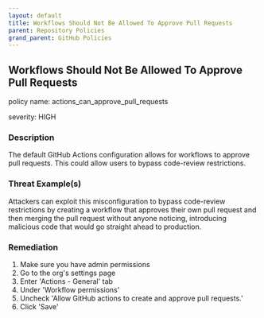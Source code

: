 ```yaml
---
layout: default
title: Workflows Should Not Be Allowed To Approve Pull Requests
parent: Repository Policies
grand_parent: GitHub Policies
---
```



## Workflows Should Not Be Allowed To Approve Pull Requests
policy name: actions_can_approve_pull_requests

severity: HIGH

### Description
The default GitHub Actions configuration allows for workflows to approve pull requests. This could allow users to bypass code-review restrictions.

### Threat Example(s)
Attackers can exploit this misconfiguration to bypass code-review restrictions by creating a workflow that approves their own pull request and then merging the pull request without anyone noticing, introducing malicious code that would go straight ahead to production.



### Remediation
1. Make sure you have admin permissions
2. Go to the org's settings page
3. Enter 'Actions - General' tab
4. Under 'Workflow permissions'
5. Uncheck 'Allow GitHub actions to create and approve pull requests.'
6. Click 'Save'




